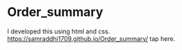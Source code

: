 # Order_summary
I developed this using html and css.
 https://samraddhi1709.github.io/Order_summary/ tap here.
